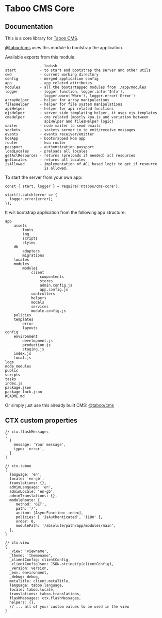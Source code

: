 # Taboo CMS Core

## Documentation
This is a core library for [Taboo CMS](https://www.npmjs.com/package/@taboo/cms).

[@taboo/cms](https://www.npmjs.com/package/@taboo/cms) uses this module to bootstrap the application.

Available exports from this module:
```
_               - lodash
start           - to start and bootstrap the server and other utils
cwd             - current working directory
config          - merged application config
app             - app related attributes
modules         - all the bootsrtapped modules from ./app/modules
logger          - logger function, logger.info('Info'),
                  logger.warn('Warn'), logger.error('Error')
arrayHelper     - helper for array manipulations
filesHelper     - helper for file system manipulations
apiHelper       - helper for api related functions
ejsHelper       - server side templating helper, it uses ejs templates
cmsHelper       - cms related (mostly koa.js and variation between 
                  apiHelper and filesHelper logic)
mailer          - node mailer to send emails
sockets         - sockets server io to emit/receive messages
events          - events receiver/emitter
koaApp          - bootsrapped koa app
router          - koa router
passport        - authentication passport
loadLocales     - preloads all locales
getAclResources - returns (preloads if needed) acl resources
getLocales      - returns all locales
isAllowed       - implementation of ACL based logic to get if resource
                  is allowed.
```

To start the server from your own app:
```
const { start, logger } = require('@taboo/cms-core');

start().catch(error => {
  logger.error(error);
});
```

It will bootstrap application from the following app structure:
```
app
    assets
        fonts
        img
        scripts
        styles
    db
        adapters
        migrations
    locales
    modules
        module1
            client
                compontents
                stores
                admin.config.js
                app.config.js
            controllers
            helpers
            models
            services
            module.config.js
    policies
    templates
        error
        layouts
config
    environment
        development.js
        production.js
        staging.js
    index.js
    local.js
logs
node_modules
public
scripts
tasks
index.js
package.json
package-lock.json
README.md
```

Or simply just use this already built CMS:
[@taboo/cms](https://www.npmjs.com/package/@taboo/cms)


## CTX custom properties
```
// ctx.flashMessages
[
  {
    message: 'Your message',
    type: 'error',
  }
]

// ctx.taboo
{ 
  language: 'en',
  locale: 'en-gb',
  translations: {},
  adminLanguage: 'en',
  adminLocale: 'en-gb',
  adminTranslations: {},
  moduleRoute: {
     method: 'GET',
     path: '/',
     action: [AsyncFunction: index],
     policies: [ 'isAuthenticated', 'i18n' ],
     order: 0,
     modulePath: '/absolute/path/app/modules/main',
  },
}

// ctx.view
{
  _view: 'viewname',
  _theme: 'themename',
  _clientConfig: clientConfig,
  _clientConfigJson: JSON.stringify(clientConfig),
  _version: version,
  _env: environment,
  _debug: debug,
  metaTitle: client.metaTitle,
  language: taboo.language,
  locale: taboo.locale,
  translations: taboo.translations,
  flashMessages: ctx.flashMessages,
  helpers: {},
  // ... all of your custom values to be used in the view
}
```
